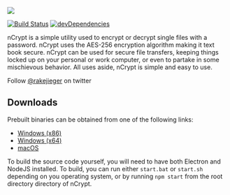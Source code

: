 ![](http://vectr.com/jakerieger/vsisib8liI.png?width=475&height=162&select=vsisib8liIpage0&cache=off)

[![Build Status](https://travis-ci.org/jakerieger/nCrypt.svg?branch=master)](https://travis-ci.org/jakerieger/nCrypt)
[![devDependencies](https://david-dm.org/jakerieger/nCrypt.svg)](https://david-dm.org/jakerieger/nCrypt.svg)

nCrypt is a simple utility used to encrypt or decrypt single files with a password. nCrypt uses the AES-256 encryption algorithm making it text book secure. nCrypt can be used for secure file transfers, keeping things locked up on your personal or work computer, or even to partake in some mischievous behavior. All uses aside, nCrypt is simple and easy to use.

Follow [@rakejieger](https://www.twitter.com/rakejieger) on twitter

## Downloads
Prebuilt binaries can be obtained from one of the following links:

* [Windows (x86)](http://www.domain.com)
* [Windows (x64)](http://www.domain.com)
* [macOS](http://www.domain.com)

To build the source code yourself, you will need to have both Electron and NodeJS installed. To build, you can run either `start.bat` or `start.sh` depending on you operating system, or by running `npm start` from the root directory directory of nCrypt.

